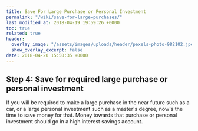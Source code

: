 ```yaml
---
title: Save For Large Purchase or Personal Investment
permalink: "/wiki/save-for-large-purchases/"
last_modified_at: 2018-04-19 19:59:26 +0000
toc: true
related: true
header:
  overlay_image: "/assets/images/uploads/header/pexels-photo-982102.jpeg"
  show_overlay_excerpt: false
date: 2018-04-20 15:50:35 +0000
---
```

## Step 4: Save for required large purchase or personal investment

If you will be required to make a large purchase in the near future such as a car, or a large personal investment such as a master's degree, now's the time to save money for that. Money towards that purchase or personal investment should go in a high interest savings account.
